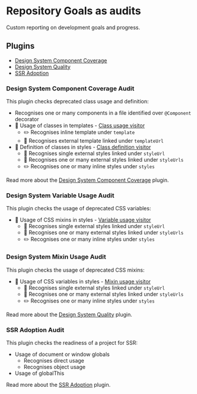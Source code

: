 # Repository Goals as audits

Custom reporting on development goals and progress.

## Plugins

- [Design System Component Coverage](./src/ds-component-coverage/README.md)
- [Design System Quality](./src/ds-quality/README.md)
- [SSR Adoption](./src/ssr-adoption/README.md)

### Design System Component Coverage Audit

This plugin checks deprecated class usage and definition:

- Recognises one or many components in a file identified over `@Component` decorator
- 🔲 Usage of classes in templates - [Class usage visitor](./src/ds-component-coverage/src/lib/runner/audits/ds-coverage/class-usage.visitor.ts)
  - ✏️ Recognises inline template under `template`
  - 🔗 Recognises external template linked under `templateUrl`
- 🎨 Definition of classes in styles - [Class definition visitor](./src/ds-component-coverage/src/lib/runner/audits/ds-coverage/class-definition.visitor.ts)
  - 🔗 Recognises single external styles linked under `styleUrl`
  - 🔗 Recognises one or many external styles linked under `styleUrls`
  - ✏️ Recognises one or many inline styles under `styles`

Read more about the [Design System Component Coverage](./src/ds-component-coverage/README.md) plugin.

### Design System Variable Usage Audit

This plugin checks the usage of deprecated CSS variables:

- 🎨 Usage of CSS mixins in styles - [Variable usage visitor](./src/ds-quality/src/lib/runner/audits/variable-usage/variable-usage.visitor.ts)
  - 🔗 Recognises single external styles linked under `styleUrl`
  - 🔗 Recognises one or many external styles linked under `styleUrls`
  - ✏️ Recognises one or many inline styles under `styles`

### Design System Mixin Usage Audit

This plugin checks the usage of deprecated CSS mixins:

- 🎨 Usage of CSS variables in styles - [Mixin usage visitor](./src/ds-quality/src/lib/runner/audits/mixins-usage/mixin-usage.visitor.ts)
  - 🔗 Recognises single external styles linked under `styleUrl`
  - 🔗 Recognises one or many external styles linked under `styleUrls`
  - ✏️ Recognises one or many inline styles under `styles`

Read more about the [Design System Quality](./src/ds-quality/README.md) plugin.

### SSR Adoption Audit

This plugin checks the readiness of a project for SSR:

- Usage of document or window globals
  - Recognises direct usage
  - Recognises object usage
- Usage of globalThis

Read more about the [SSR Adoption](./src/ssr-adoption/README.md) plugin.
